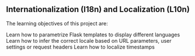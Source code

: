 ## Internationalization (I18n) and Localization (L10n)

The learning objectives of this project are:

Learn how to parametrize Flask templates to display different languages
Learn how to infer the correct locale based on URL parameters, user settings or request headers
Learn how to localize timestamps
